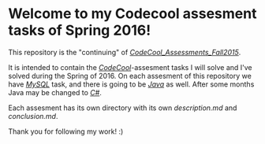 # Welcome to my Codecool assesment tasks of Spring 2016!

This repository is the "continuing" of [*CodeCool_Assessments_Fall2015*](https://github.com/KoicsD/CodeCool_Assessments_Fall2015).

It is intended to contain the [*CodeCool*](https://www.codecool.com/)-assesment tasks I will solve and I've solved during the Spring of 2016.
On each assesment of this repository we have [*MySQL*](https://en.wikipedia.org/wiki/MySQL) task, and there is going to be [*Java*](https://en.wikipedia.org/wiki/Java_(programming_language)) as well.
After some months Java may be changed to [*C#*](https://en.wikipedia.org/wiki/C_Sharp_(programming_language)).

Each assesment has its own directory with its own *description.md* and *conclusion.md*.

Thank you for following my work! :)
